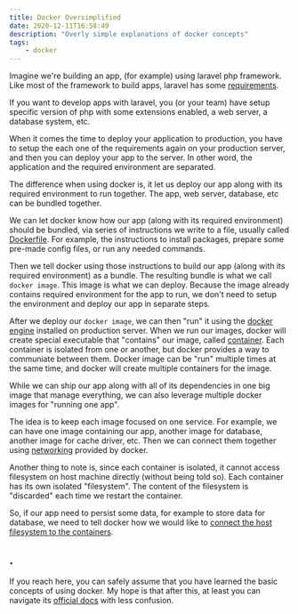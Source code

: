 ```yaml
---
title: Docker Oversimplified
date: 2020-12-11T16:58:49
description: "Overly simple explanations of docker concepts"
tags:
    - docker
---
```


Imagine we're building an app, (for example) using laravel php framework. Like most of the framework to build apps, laravel has some [requirements](https://laravel.com/docs/8.x#installation).

If you want to develop apps with laravel, you (or your team) have setup specific version of php with some extensions enabled, a web server, a database system, etc.

When it comes the time to deploy your application to production, you have to setup the each one of the requirements again on your production server, and then you can deploy your app to the server. In other word, the application and the required environment are separated.

The difference when using docker is, it let us deploy our app along with its required environment to run together. The app, web server, database, etc can be bundled together.

We can let docker know how our app (along with its required environment) should be bundled, via series of instructions we write to a file, usually called [Dockerfile](https://docs.docker.com/engine/reference/builder/). For example, the instructions to install packages, prepare some pre-made config files, or run any needed commands.

Then we tell docker using those instructions to build our app (along with its required environment) as a bundle. The resulting bundle is what we call `docker image`. This image is what we can deploy. Because the image already contains required environment for the app to run, we don't need to setup the environment and deploy our app in separate steps.

After we deploy our `docker image`, we can then "run" it using the [docker engine](https://docs.docker.com/get-started/overview/#docker-engine) installed on production server. When we run our images, docker will create special executable that "contains" our image, called [container](https://www.docker.com/resources/what-container). Each container is isolated from one or another, but docker provides a way to communiate between them. Docker image can be "run" multiple times at the same time, and docker will create multiple containers for the image.

While we can ship our app along with all of its dependencies in one big image that manage everything, we can also leverage multiple docker images for "running one app".

The idea is to keep each image focused on one service. For example, we can have one image containing our app, another image for database, another image for cache driver, etc. Then we can connect them together using [networking](https://docs.docker.com/network/) provided by docker.

Another thing to note is, since each container is isolated, it cannot access filesystem on host machine directly (without being told so). Each container has its own isolated "filesystem". The content of the filesystem is "discarded" each time we restart the container.

So, if our app need to persist some data, for example to store data for database, we need to tell docker how we would like to [connect the host filesystem to the containers](https://docs.docker.com/storage/).

## .

If you reach here, you can safely assume that you have learned the basic concepts of using docker. My hope is that after this, at least you can navigate its [official docs](https://docs.docker.com/) with less confusion.
